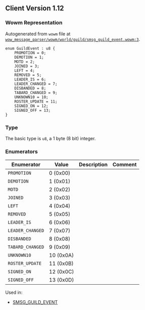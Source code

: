 ## Client Version 1.12

### Wowm Representation

Autogenerated from `wowm` file at [`wow_message_parser/wowm/world/guild/smsg_guild_event.wowm:3`](https://github.com/gtker/wow_messages/tree/main/wow_message_parser/wowm/world/guild/smsg_guild_event.wowm#L3).

```rust,ignore
enum GuildEvent : u8 {
    PROMOTION = 0;
    DEMOTION = 1;
    MOTD = 2;
    JOINED = 3;
    LEFT = 4;
    REMOVED = 5;
    LEADER_IS = 6;
    LEADER_CHANGED = 7;
    DISBANDED = 8;
    TABARD_CHANGED = 9;
    UNKNOWN10 = 10;
    ROSTER_UPDATE = 11;
    SIGNED_ON = 12;
    SIGNED_OFF = 13;
}
```
### Type
The basic type is `u8`, a 1 byte (8 bit) integer.
### Enumerators
| Enumerator | Value  | Description | Comment |
| --------- | -------- | ----------- | ------- |
| `PROMOTION` | 0 (0x00) |  |  |
| `DEMOTION` | 1 (0x01) |  |  |
| `MOTD` | 2 (0x02) |  |  |
| `JOINED` | 3 (0x03) |  |  |
| `LEFT` | 4 (0x04) |  |  |
| `REMOVED` | 5 (0x05) |  |  |
| `LEADER_IS` | 6 (0x06) |  |  |
| `LEADER_CHANGED` | 7 (0x07) |  |  |
| `DISBANDED` | 8 (0x08) |  |  |
| `TABARD_CHANGED` | 9 (0x09) |  |  |
| `UNKNOWN10` | 10 (0x0A) |  |  |
| `ROSTER_UPDATE` | 11 (0x0B) |  |  |
| `SIGNED_ON` | 12 (0x0C) |  |  |
| `SIGNED_OFF` | 13 (0x0D) |  |  |

Used in:
* [SMSG_GUILD_EVENT](smsg_guild_event.md)
